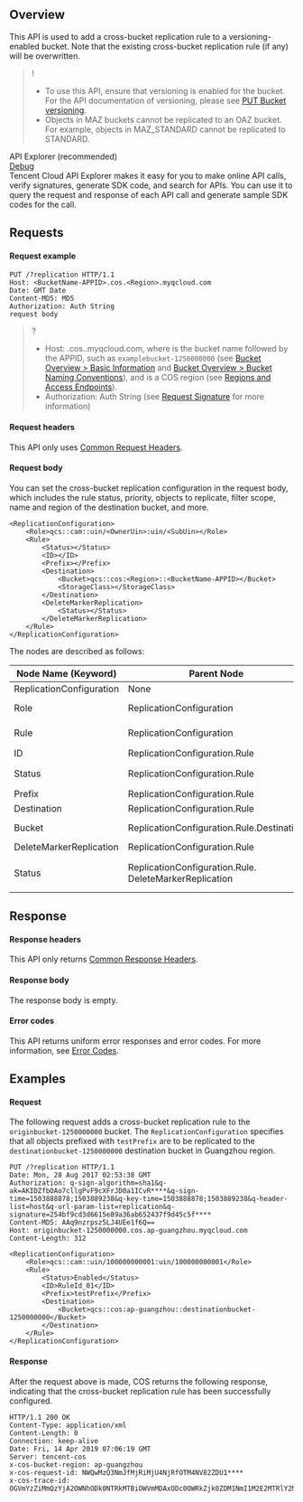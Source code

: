 ## Overview

This API is used to add a cross-bucket replication rule to a versioning-enabled bucket. Note that the existing cross-bucket replication rule (if any) will be overwritten.

> !
>
> - To use this API, ensure that versioning is enabled for the bucket. For the API documentation of versioning, please see [PUT Bucket versioning](https://www.tencentcloud.com/document/product/436/19889).
> - Objects in MAZ buckets cannot be replicated to an OAZ bucket. For example, objects in MAZ_STANDARD cannot be replicated to STANDARD.



<div class="rno-api-explorer">
    <div class="rno-api-explorer-inner">
        <div class="rno-api-explorer-hd">
            <div class="rno-api-explorer-title">
                API Explorer (recommended)
            </div>
            <a href="https://console.cloud.tencent.com/api/explorer?Product=cos&Version=2018-11-26&Action=PutBucketReplication" class="rno-api-explorer-btn" hotrep="doc.api.explorerbtn" target="_blank"><i class="rno-icon-explorer"></i>Debug</a>
        </div>
        <div class="rno-api-explorer-body">
            <div class="rno-api-explorer-cont">
                Tencent Cloud API Explorer makes it easy for you to make online API calls, verify signatures, generate SDK code, and search for APIs. You can use it to query the request and response of each API call and generate sample SDK codes for the call.
            </div>
        </div>
    </div>
</div>



## Requests

#### Request example

```plaintext
PUT /?replication HTTP/1.1
Host: <BucketName-APPID>.cos.<Region>.myqcloud.com
Date: GMT Date
Content-MD5: MD5
Authorization: Auth String
request body
```

>? 
> - Host: <BucketName-APPID>.cos.<Region>.myqcloud.com, where <BucketName-APPID> is the bucket name followed by the APPID, such as `examplebucket-1250000000` (see [Bucket Overview > Basic Information](https://www.tencentcloud.com/document/product/436/38493) and [Bucket Overview > Bucket Naming Conventions](https://www.tencentcloud.com/document/product/436/13312)), and <Region> is a COS region (see [Regions and Access Endpoints](https://www.tencentcloud.com/document/product/436/6224)).
> - Authorization: Auth String (see [Request Signature](https://www.tencentcloud.com/document/product/436/7778) for more information)
> 

#### Request headers

This API only uses [Common Request Headers](https://www.tencentcloud.com/document/product/436/7728).

#### Request body

You can set the cross-bucket replication configuration in the request body, which includes the rule status, priority, objects to replicate, filter scope, name and region of the destination bucket, and more.

```plaintext
<ReplicationConfiguration>
    <Role>qcs::cam::uin/<OwnerUin>:uin/<SubUin></Role>
    <Rule>
        <Status></Status>
        <ID></ID>
        <Prefix></Prefix>
        <Destination>
            <Bucket>qcs::cos:<Region>::<BucketName-APPID></Bucket>
            <StorageClass></StorageClass>
        </Destination>
        <DeleteMarkerReplication>
            <Status></Status>
        </DeleteMarkerReplication>
    </Rule>
</ReplicationConfiguration>
```

The nodes are described as follows:

| Node Name (Keyword) | Parent Node | Description | Type | Required |
| ------------------------ | ----------------------------------------- | ------------------------------------------------------------ | --------- | -------- |
| ReplicationConfiguration | None | All replication configurations | Container | Yes |
| Role | ReplicationConfiguration | Request initiator identifier, formatted as `qcs::cam::uin/<OwnerUin>:uin/<SubUin>` | String | Yes |
| Rule | ReplicationConfiguration | Specific configuration. You can set a maximum of 1,000 rules. | Container | Yes |
| ID | ReplicationConfiguration.Rule  | Name of a specific rule | String | No |
| Status | ReplicationConfiguration.Rule | `Rule` status identifier. Enumerated values: `Enabled`, `Disabled`. | String | Yes |
| Prefix                   | ReplicationConfiguration.Rule            | Prefix of the object to be replicated  | String    | No       |
| Destination | ReplicationConfiguration.Rule | Destination bucket information | Container | Yes |
| Bucket | ReplicationConfiguration.Rule.Destination | Resource identifier, formatted as <br>`qcs::cos:<Region>::<BucketName-APPID>` | String | Yes |
| DeleteMarkerReplication             | ReplicationConfiguration.Rule | Whether to sync the delete marker |Container    | No       |
|Status             | ReplicationConfiguration.Rule. DeleteMarkerReplication | Whether to sync the delete marker. Valid values: `Disabled`, `Enabled`. Default value: `Enabled`. |String    | No       |

## Response

#### Response headers

This API only returns [Common Response Headers](https://www.tencentcloud.com/document/product/436/7729).

#### Response body

The response body is empty.

#### Error codes

This API returns uniform error responses and error codes. For more information, see [Error Codes](https://www.tencentcloud.com/document/product/436/7730).

## Examples
#### Request

The following request adds a cross-bucket replication rule to the `originbucket-1250000000` bucket. The `ReplicationConfiguration` specifies that all objects prefixed with `testPrefix` are to be replicated to the `destinationbucket-1250000000` destination bucket in Guangzhou region.

```plaintext
PUT /?replication HTTP/1.1
Date: Mon, 28 Aug 2017 02:53:38 GMT
Authorization: q-sign-algorithm=sha1&q-ak=AKIDZfbOAo7cllgPvF9cXFrJD0a1ICvR****&q-sign-time=1503888878;1503889238&q-key-time=1503888878;1503889238&q-header-list=host&q-url-param-list=replication&q-signature=254bf9cd3d6615e89a36ab652437f9d45c5f****
Content-MD5: AAq9nzrpsz5LJ4UEe1f6Q==
Host: originbucket-1250000000.cos.ap-guangzhou.myqcloud.com
Content-Length: 312

<ReplicationConfiguration>
    <Role>qcs::cam::uin/100000000001:uin/100000000001</Role>
    <Rule>
        <Status>Enabled</Status>
        <ID>RuleId_01</ID>
        <Prefix>testPrefix</Prefix>
        <Destination>
            <Bucket>qcs::cos:ap-guangzhou::destinationbucket-1250000000</Bucket>
        </Destination>
    </Rule>
</ReplicationConfiguration>
```

#### Response

After the request above is made, COS returns the following response, indicating that the cross-bucket replication rule has been successfully configured.

```plaintext
HTTP/1.1 200 OK
Content-Type: application/xml
Content-Length: 0
Connection: keep-alive
Date: Fri, 14 Apr 2019 07:06:19 GMT
Server: tencent-cos
x-cos-bucket-region: ap-guangzhou
x-cos-request-id: NWQwMzQ3NmJfMjRiMjU4NjRfOTM4NV82ZDU1****
x-cos-trace-id: OGVmYzZiMmQzYjA2OWNhODk0NTRkMTBiOWVmMDAxODc0OWRkZjk0ZDM1NmI1M2E2MTRlY2MzZDhmNmI5MWI1OWE4OGMxZjNjY2JiNTBmMTVmMWY1MzAzYzkyZGQ2ZWM4MzUyZTg1NGRhNWY0NTJiOGUyNTViYzgyNzgxZTEwOTY=
```

